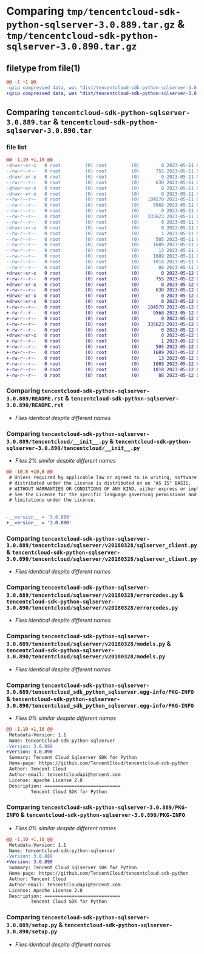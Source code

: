 # Comparing `tmp/tencentcloud-sdk-python-sqlserver-3.0.889.tar.gz` & `tmp/tencentcloud-sdk-python-sqlserver-3.0.890.tar.gz`

## filetype from file(1)

```diff
@@ -1 +1 @@
-gzip compressed data, was "dist/tencentcloud-sdk-python-sqlserver-3.0.889.tar", last modified: Thu May 11 03:10:21 2023, max compression
+gzip compressed data, was "dist/tencentcloud-sdk-python-sqlserver-3.0.890.tar", last modified: Fri May 12 03:41:44 2023, max compression
```

## Comparing `tencentcloud-sdk-python-sqlserver-3.0.889.tar` & `tencentcloud-sdk-python-sqlserver-3.0.890.tar`

### file list

```diff
@@ -1,19 +1,19 @@
-drwxr-xr-x   0 root         (0) root         (0)        0 2023-05-11 03:10:21.000000 tencentcloud-sdk-python-sqlserver-3.0.889/
--rw-r--r--   0 root         (0) root         (0)      755 2023-05-11 03:10:21.000000 tencentcloud-sdk-python-sqlserver-3.0.889/README.rst
-drwxr-xr-x   0 root         (0) root         (0)        0 2023-05-11 03:10:21.000000 tencentcloud-sdk-python-sqlserver-3.0.889/tencentcloud/
--rw-r--r--   0 root         (0) root         (0)      630 2023-05-11 03:10:21.000000 tencentcloud-sdk-python-sqlserver-3.0.889/tencentcloud/__init__.py
-drwxr-xr-x   0 root         (0) root         (0)        0 2023-05-11 03:10:21.000000 tencentcloud-sdk-python-sqlserver-3.0.889/tencentcloud/sqlserver/
-drwxr-xr-x   0 root         (0) root         (0)        0 2023-05-11 03:10:21.000000 tencentcloud-sdk-python-sqlserver-3.0.889/tencentcloud/sqlserver/v20180328/
--rw-r--r--   0 root         (0) root         (0)   104570 2023-05-11 03:10:21.000000 tencentcloud-sdk-python-sqlserver-3.0.889/tencentcloud/sqlserver/v20180328/sqlserver_client.py
--rw-r--r--   0 root         (0) root         (0)     9568 2023-05-11 03:10:21.000000 tencentcloud-sdk-python-sqlserver-3.0.889/tencentcloud/sqlserver/v20180328/errorcodes.py
--rw-r--r--   0 root         (0) root         (0)        0 2023-05-11 03:10:21.000000 tencentcloud-sdk-python-sqlserver-3.0.889/tencentcloud/sqlserver/v20180328/__init__.py
--rw-r--r--   0 root         (0) root         (0)   335623 2023-05-11 03:10:21.000000 tencentcloud-sdk-python-sqlserver-3.0.889/tencentcloud/sqlserver/v20180328/models.py
--rw-r--r--   0 root         (0) root         (0)        0 2023-05-11 03:10:21.000000 tencentcloud-sdk-python-sqlserver-3.0.889/tencentcloud/sqlserver/__init__.py
-drwxr-xr-x   0 root         (0) root         (0)        0 2023-05-11 03:10:21.000000 tencentcloud-sdk-python-sqlserver-3.0.889/tencentcloud_sdk_python_sqlserver.egg-info/
--rw-r--r--   0 root         (0) root         (0)        1 2023-05-11 03:10:21.000000 tencentcloud-sdk-python-sqlserver-3.0.889/tencentcloud_sdk_python_sqlserver.egg-info/dependency_links.txt
--rw-r--r--   0 root         (0) root         (0)      505 2023-05-11 03:10:21.000000 tencentcloud-sdk-python-sqlserver-3.0.889/tencentcloud_sdk_python_sqlserver.egg-info/SOURCES.txt
--rw-r--r--   0 root         (0) root         (0)     1689 2023-05-11 03:10:21.000000 tencentcloud-sdk-python-sqlserver-3.0.889/tencentcloud_sdk_python_sqlserver.egg-info/PKG-INFO
--rw-r--r--   0 root         (0) root         (0)       13 2023-05-11 03:10:21.000000 tencentcloud-sdk-python-sqlserver-3.0.889/tencentcloud_sdk_python_sqlserver.egg-info/top_level.txt
--rw-r--r--   0 root         (0) root         (0)     1689 2023-05-11 03:10:21.000000 tencentcloud-sdk-python-sqlserver-3.0.889/PKG-INFO
--rw-r--r--   0 root         (0) root         (0)     1018 2023-05-11 03:10:21.000000 tencentcloud-sdk-python-sqlserver-3.0.889/setup.py
--rw-r--r--   0 root         (0) root         (0)       88 2023-05-11 03:10:21.000000 tencentcloud-sdk-python-sqlserver-3.0.889/setup.cfg
+drwxr-xr-x   0 root         (0) root         (0)        0 2023-05-12 03:41:44.000000 tencentcloud-sdk-python-sqlserver-3.0.890/
+-rw-r--r--   0 root         (0) root         (0)      755 2023-05-12 03:41:44.000000 tencentcloud-sdk-python-sqlserver-3.0.890/README.rst
+drwxr-xr-x   0 root         (0) root         (0)        0 2023-05-12 03:41:44.000000 tencentcloud-sdk-python-sqlserver-3.0.890/tencentcloud/
+-rw-r--r--   0 root         (0) root         (0)      630 2023-05-12 03:41:44.000000 tencentcloud-sdk-python-sqlserver-3.0.890/tencentcloud/__init__.py
+drwxr-xr-x   0 root         (0) root         (0)        0 2023-05-12 03:41:44.000000 tencentcloud-sdk-python-sqlserver-3.0.890/tencentcloud/sqlserver/
+drwxr-xr-x   0 root         (0) root         (0)        0 2023-05-12 03:41:44.000000 tencentcloud-sdk-python-sqlserver-3.0.890/tencentcloud/sqlserver/v20180328/
+-rw-r--r--   0 root         (0) root         (0)   104570 2023-05-12 03:41:44.000000 tencentcloud-sdk-python-sqlserver-3.0.890/tencentcloud/sqlserver/v20180328/sqlserver_client.py
+-rw-r--r--   0 root         (0) root         (0)     9568 2023-05-12 03:41:44.000000 tencentcloud-sdk-python-sqlserver-3.0.890/tencentcloud/sqlserver/v20180328/errorcodes.py
+-rw-r--r--   0 root         (0) root         (0)        0 2023-05-12 03:41:44.000000 tencentcloud-sdk-python-sqlserver-3.0.890/tencentcloud/sqlserver/v20180328/__init__.py
+-rw-r--r--   0 root         (0) root         (0)   335623 2023-05-12 03:41:44.000000 tencentcloud-sdk-python-sqlserver-3.0.890/tencentcloud/sqlserver/v20180328/models.py
+-rw-r--r--   0 root         (0) root         (0)        0 2023-05-12 03:41:44.000000 tencentcloud-sdk-python-sqlserver-3.0.890/tencentcloud/sqlserver/__init__.py
+drwxr-xr-x   0 root         (0) root         (0)        0 2023-05-12 03:41:44.000000 tencentcloud-sdk-python-sqlserver-3.0.890/tencentcloud_sdk_python_sqlserver.egg-info/
+-rw-r--r--   0 root         (0) root         (0)        1 2023-05-12 03:41:44.000000 tencentcloud-sdk-python-sqlserver-3.0.890/tencentcloud_sdk_python_sqlserver.egg-info/dependency_links.txt
+-rw-r--r--   0 root         (0) root         (0)      505 2023-05-12 03:41:44.000000 tencentcloud-sdk-python-sqlserver-3.0.890/tencentcloud_sdk_python_sqlserver.egg-info/SOURCES.txt
+-rw-r--r--   0 root         (0) root         (0)     1689 2023-05-12 03:41:44.000000 tencentcloud-sdk-python-sqlserver-3.0.890/tencentcloud_sdk_python_sqlserver.egg-info/PKG-INFO
+-rw-r--r--   0 root         (0) root         (0)       13 2023-05-12 03:41:44.000000 tencentcloud-sdk-python-sqlserver-3.0.890/tencentcloud_sdk_python_sqlserver.egg-info/top_level.txt
+-rw-r--r--   0 root         (0) root         (0)     1689 2023-05-12 03:41:44.000000 tencentcloud-sdk-python-sqlserver-3.0.890/PKG-INFO
+-rw-r--r--   0 root         (0) root         (0)     1018 2023-05-12 03:41:44.000000 tencentcloud-sdk-python-sqlserver-3.0.890/setup.py
+-rw-r--r--   0 root         (0) root         (0)       88 2023-05-12 03:41:44.000000 tencentcloud-sdk-python-sqlserver-3.0.890/setup.cfg
```

### Comparing `tencentcloud-sdk-python-sqlserver-3.0.889/README.rst` & `tencentcloud-sdk-python-sqlserver-3.0.890/README.rst`

 * *Files identical despite different names*

### Comparing `tencentcloud-sdk-python-sqlserver-3.0.889/tencentcloud/__init__.py` & `tencentcloud-sdk-python-sqlserver-3.0.890/tencentcloud/__init__.py`

 * *Files 2% similar despite different names*

```diff
@@ -10,8 +10,8 @@
 # Unless required by applicable law or agreed to in writing, software
 # distributed under the License is distributed on an "AS IS" BASIS,
 # WITHOUT WARRANTIES OR CONDITIONS OF ANY KIND, either express or implied.
 # See the License for the specific language governing permissions and
 # limitations under the License.
 
 
-__version__ = '3.0.889'
+__version__ = '3.0.890'
```

### Comparing `tencentcloud-sdk-python-sqlserver-3.0.889/tencentcloud/sqlserver/v20180328/sqlserver_client.py` & `tencentcloud-sdk-python-sqlserver-3.0.890/tencentcloud/sqlserver/v20180328/sqlserver_client.py`

 * *Files identical despite different names*

### Comparing `tencentcloud-sdk-python-sqlserver-3.0.889/tencentcloud/sqlserver/v20180328/errorcodes.py` & `tencentcloud-sdk-python-sqlserver-3.0.890/tencentcloud/sqlserver/v20180328/errorcodes.py`

 * *Files identical despite different names*

### Comparing `tencentcloud-sdk-python-sqlserver-3.0.889/tencentcloud/sqlserver/v20180328/models.py` & `tencentcloud-sdk-python-sqlserver-3.0.890/tencentcloud/sqlserver/v20180328/models.py`

 * *Files identical despite different names*

### Comparing `tencentcloud-sdk-python-sqlserver-3.0.889/tencentcloud_sdk_python_sqlserver.egg-info/PKG-INFO` & `tencentcloud-sdk-python-sqlserver-3.0.890/tencentcloud_sdk_python_sqlserver.egg-info/PKG-INFO`

 * *Files 0% similar despite different names*

```diff
@@ -1,10 +1,10 @@
 Metadata-Version: 1.1
 Name: tencentcloud-sdk-python-sqlserver
-Version: 3.0.889
+Version: 3.0.890
 Summary: Tencent Cloud Sqlserver SDK for Python
 Home-page: https://github.com/TencentCloud/tencentcloud-sdk-python
 Author: Tencent Cloud
 Author-email: tencentcloudapi@tencent.com
 License: Apache License 2.0
 Description: ============================
         Tencent Cloud SDK for Python
```

### Comparing `tencentcloud-sdk-python-sqlserver-3.0.889/PKG-INFO` & `tencentcloud-sdk-python-sqlserver-3.0.890/PKG-INFO`

 * *Files 0% similar despite different names*

```diff
@@ -1,10 +1,10 @@
 Metadata-Version: 1.1
 Name: tencentcloud-sdk-python-sqlserver
-Version: 3.0.889
+Version: 3.0.890
 Summary: Tencent Cloud Sqlserver SDK for Python
 Home-page: https://github.com/TencentCloud/tencentcloud-sdk-python
 Author: Tencent Cloud
 Author-email: tencentcloudapi@tencent.com
 License: Apache License 2.0
 Description: ============================
         Tencent Cloud SDK for Python
```

### Comparing `tencentcloud-sdk-python-sqlserver-3.0.889/setup.py` & `tencentcloud-sdk-python-sqlserver-3.0.890/setup.py`

 * *Files identical despite different names*


